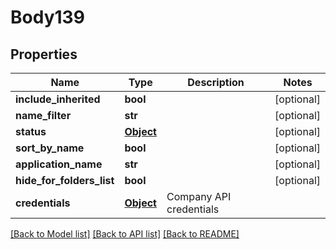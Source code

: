 # Body139

## Properties
Name | Type | Description | Notes
------------ | ------------- | ------------- | -------------
**include_inherited** | **bool** |  | [optional] 
**name_filter** | **str** |  | [optional] 
**status** | [**Object**](Object.md) |  | [optional] 
**sort_by_name** | **bool** |  | [optional] 
**application_name** | **str** |  | [optional] 
**hide_for_folders_list** | **bool** |  | [optional] 
**credentials** | [**Object**](Object.md) | Company API credentials | 

[[Back to Model list]](../README.md#documentation-for-models) [[Back to API list]](../README.md#documentation-for-api-endpoints) [[Back to README]](../README.md)


